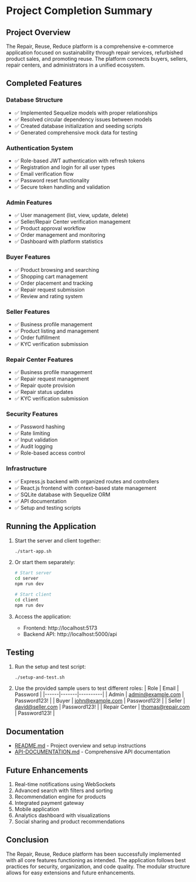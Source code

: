 # Project Completion Summary

## Project Overview
The Repair, Reuse, Reduce platform is a comprehensive e-commerce application focused on sustainability through repair services, refurbished product sales, and promoting reuse. The platform connects buyers, sellers, repair centers, and administrators in a unified ecosystem.

## Completed Features

### Database Structure
- ✅ Implemented Sequelize models with proper relationships
- ✅ Resolved circular dependency issues between models
- ✅ Created database initialization and seeding scripts
- ✅ Generated comprehensive mock data for testing

### Authentication System
- ✅ Role-based JWT authentication with refresh tokens
- ✅ Registration and login for all user types
- ✅ Email verification flow
- ✅ Password reset functionality
- ✅ Secure token handling and validation

### Admin Features
- ✅ User management (list, view, update, delete)
- ✅ Seller/Repair Center verification management
- ✅ Product approval workflow
- ✅ Order management and monitoring
- ✅ Dashboard with platform statistics

### Buyer Features
- ✅ Product browsing and searching
- ✅ Shopping cart management
- ✅ Order placement and tracking
- ✅ Repair request submission
- ✅ Review and rating system

### Seller Features
- ✅ Business profile management
- ✅ Product listing and management
- ✅ Order fulfillment
- ✅ KYC verification submission

### Repair Center Features
- ✅ Business profile management
- ✅ Repair request management
- ✅ Repair quote provision
- ✅ Repair status updates
- ✅ KYC verification submission

### Security Features
- ✅ Password hashing
- ✅ Rate limiting
- ✅ Input validation
- ✅ Audit logging
- ✅ Role-based access control

### Infrastructure
- ✅ Express.js backend with organized routes and controllers
- ✅ React.js frontend with context-based state management
- ✅ SQLite database with Sequelize ORM
- ✅ API documentation
- ✅ Setup and testing scripts

## Running the Application

1. Start the server and client together:
   ```bash
   ./start-app.sh
   ```

2. Or start them separately:
   ```bash
   # Start server
   cd server
   npm run dev
   
   # Start client
   cd client
   npm run dev
   ```

3. Access the application:
   - Frontend: http://localhost:5173
   - Backend API: http://localhost:5000/api

## Testing

1. Run the setup and test script:
   ```bash
   ./setup-and-test.sh
   ```

2. Use the provided sample users to test different roles:
   | Role | Email | Password |
   |------|-------|----------|
   | Admin | admin@example.com | Password123! |
   | Buyer | john@example.com | Password123! |
   | Seller | david@seller.com | Password123! |
   | Repair Center | thomas@repair.com | Password123! |

## Documentation

- [README.md](/README.md) - Project overview and setup instructions
- [API-DOCUMENTATION.md](/API-DOCUMENTATION.md) - Comprehensive API documentation

## Future Enhancements

1. Real-time notifications using WebSockets
2. Advanced search with filters and sorting
3. Recommendation engine for products
4. Integrated payment gateway
5. Mobile application
6. Analytics dashboard with visualizations
7. Social sharing and product recommendations

## Conclusion

The Repair, Reuse, Reduce platform has been successfully implemented with all core features functioning as intended. The application follows best practices for security, organization, and code quality. The modular structure allows for easy extensions and future enhancements.